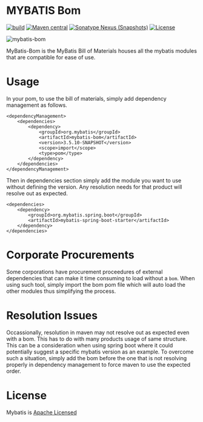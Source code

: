 MYBATIS Bom
===========
[![build](https://github.com/mybatis/mybatis-bom/workflows/Java%20CI/badge.svg)](https://github.com/mybatis/mybatis-bom/actions?query=workflow%3A%22Java+CI%22)
[![Maven central](https://maven-badges.herokuapp.com/maven-central/org.mybatis/mybatis-bom/badge.svg)](https://maven-badges.herokuapp.com/maven-central/org.mybatis/mybatis-bom)
[![Sonatype Nexus (Snapshots)](https://img.shields.io/nexus/s/https/oss.sonatype.org/org.mybatis/mybatis-bom.svg)](https://oss.sonatype.org/content/repositories/snapshots/org/mybatis/mybatis-bom/)
[![License](https://img.shields.io/:license-apache-brightgreen.svg)](https://www.apache.org/licenses/LICENSE-2.0.html)

![mybatis-bom](https://mybatis.org/images/mybatis-logo.png)

MyBatis-Bom is the MyBatis Bill of Materials houses all the mybatis modules that are compatible for ease of use.

# Usage

In your pom, to use the bill of materials, simply add dependency management as follows.

```
<dependencyManagement>
    <dependencies>
        <dependency>
            <groupId>org.mybatis</groupId>
            <artifactId>mybatis-bom</artifactId>
            <version>3.5.10-SNAPSHOT</version>
            <scope>import</scope>
            <type>pom</type>
        </dependency>
    </dependencies>
</dependencyManagement>
```

Then in dependencies section simply add the module you want to use without defining the version.  Any resolution needs for that product will resolve out as expected.

```
<dependencies>
    <dependency>
        <groupId>org.mybatis.spring.boot</groupId>
        <artifactId>mybatis-spring-boot-starter</artifactId>
    </dependency>
</dependencies>
```

# Corporate Procurements

Some corporations have procurement proceedures of external dependencies that can make it time consuming to load without a ```bom```.  When using such tool, simply import the bom pom file which will auto load the other modules thus simplifying the process.

# Resolution Issues

Occassionally, resolution in maven may not resolve out as expected even with a bom. This has to do with many products usage of same structure.  This can be a consideration when using spring boot where it could potentially suggest a specific mybatis version as an example.  To overcome such a situation, simply add the bom before the one that is not resolving properly in dependency management to force maven to use the expected order.

# License

Mybatis is [Apache Licensed](LICENSE)
